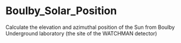 # Boulby_Solar_Position
Calculate the elevation and azimuthal position of the Sun from Boulby Underground laboratory (the site of the WATCHMAN detector)
